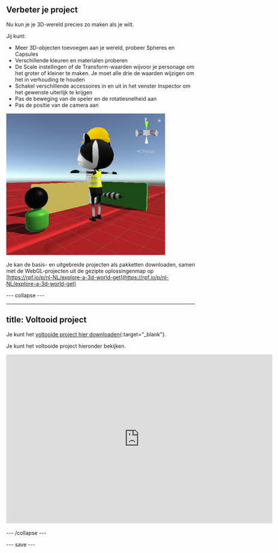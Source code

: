## Verbeter je project

Nu kun je je 3D-wereld precies zo maken als je wilt.

Jij kunt:
+ Meer 3D-objecten toevoegen aan je wereld, probeer Spheres en Capsules
+ Verschillende kleuren en materialen proberen
+ De Scale instellingen of de Transform-waarden wijvoor je personage om het groter of kleiner te maken. Je moet alle drie de waarden wijzigen om het in verhouding te houden
+ Schakel verschillende accessoires in en uit in het venster Inspector om het gewenste uiterlijk te krijgen
+ Pas de beweging van de speler en de rotatiesnelheid aan
+ Pas de positie van de camera aan

![De scèneweergave met nieuwe camerapositie, extra vormen en een vergroot personage met de bouwhelm weer ingeschakeld.](images/customised-project.png)

Je kan de basis- en uitgebreide projecten als pakketten downloaden, samen met de WebGL-projecten uit de gezipte oplossingenmap op [https://rpf.io/p/nl-NL/explore-a-3d-world-get](https://rpf.io/p/nl-NL/explore-a-3d-world-get)

--- collapse ---

---
title: Voltooid project
---

Je kunt het [voltooide project hier downloaden](https://rpf.io/p/en/explore-a-3d-world-get){:target="_blank"}.

Je kunt het voltooide project hieronder bekijken.

<iframe allowtransparency="true" width="710" height="450" src="https://explore-a-3d-world-extended.rpfilt.repl.co" frameborder="0"></iframe>

--- /collapse ---

--- save ---
